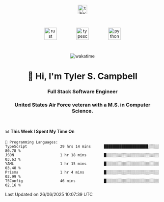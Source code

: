 <p align="center">
<a href="https://www.linkedin.com/in/t36campbell" target="blank"><img align="center" src="https://ik.imagekit.io/t36campbell/Portfolio/linkedin.png.original_m8bbGgPh6.png" alt="t36campbell" height="30" width="30" /></a>
</p>
<p align="center">
    <img src="https://rustacean.net/assets/rustacean-orig-noshadow.svg" alt="rust" width="40" height="40" style="margin: 6%;" />
    <img src="https://cdn.worldvectorlogo.com/logos/typescript.svg" alt="typescript" width="40" height="40" style="margin: 6%;" />
    <img src="https://cdn.worldvectorlogo.com/logos/python-5.svg" alt="python" width="40" height="40" style="margin: 6%;" />
</p>
<div align="center">
  
  ![wakatime](https://wakatime.com/badge/user/738aac7f-8868-4bc3-a1df-4c36703ee4b6.svg)
  
</div>

<h1 align="center">👋 Hi, I'm Tyler S. Campbell</h1>
<h3 align="center">Full Stack Software Engineer</h3>
<h3 align="center">United States Air Force veteran with a M.S. in Computer Science.</h3>
<br>

<!--START_SECTION:waka-->
📊 **This Week I Spent My Time On** 

```text
💬 Programming Languages: 
TypeScript               29 hrs 14 mins      ████████████████████░░░░░   80.78 % 
JSON                     1 hr 18 mins        █░░░░░░░░░░░░░░░░░░░░░░░░   03.63 % 
YAML                     1 hr 15 mins        █░░░░░░░░░░░░░░░░░░░░░░░░   03.48 % 
Prisma                   1 hr 4 mins         █░░░░░░░░░░░░░░░░░░░░░░░░   02.99 % 
TSConfig                 46 mins             █░░░░░░░░░░░░░░░░░░░░░░░░   02.16 % 
```


 Last Updated on 26/06/2025 10:07:39 UTC
<!--END_SECTION:waka-->
